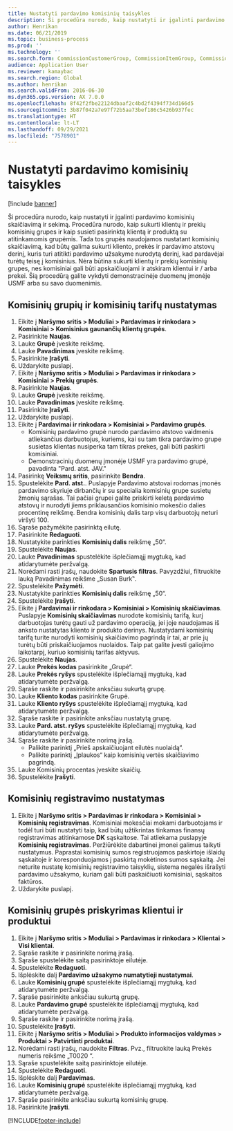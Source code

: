 ```yaml
---
title: Nustatyti pardavimo komisinių taisykles
description: Ši procedūra nurodo, kaip nustatyti ir įgalinti pardavimo komisinių skaičiavimą ir sekimą.
author: Henrikan
ms.date: 06/21/2019
ms.topic: business-process
ms.prod: ''
ms.technology: ''
ms.search.form: CommissionCustomerGroup, CommissionItemGroup, CommissionSalesGroup, CommissionSalesMember, DirPartyLookup, CommissionCalc, InventPosting, CustTable, EcoResProductDetailsExtended, CommissionEmplSalesGroup
audience: Application User
ms.reviewer: kamaybac
ms.search.region: Global
ms.author: henrikan
ms.search.validFrom: 2016-06-30
ms.dyn365.ops.version: AX 7.0.0
ms.openlocfilehash: 8f42f2fbe22124dbaaf2c4bd2f4394f734d166d5
ms.sourcegitcommit: 3b87f042a7e97f72b5aa73bef186c5426b937fec
ms.translationtype: HT
ms.contentlocale: lt-LT
ms.lasthandoff: 09/29/2021
ms.locfileid: "7578901"
---
```

# <a name="set-up-sales-commission-rules"></a>Nustatyti pardavimo komisinių taisykles

[!include [banner](../../includes/banner.md)]

Ši procedūra nurodo, kaip nustatyti ir įgalinti pardavimo komisinių skaičiavimą ir sekimą. Procedūra nurodo, kaip sukurti klientų ir prekių komisinių grupes ir kaip susieti pasirinktą klientą ir produktą su atitinkamomis grupėmis. Tada tos grupės naudojamos nustatant komisinių skaičiavimą, kad būtų galima sukurti kliento, prekės ir pardavimo atstovų derinį, kuris turi atitikti pardavimo užsakyme nurodytą derinį, kad pardavėjai turėtų teisę į komisinius. Nėra būtina sukurti klientų ir prekių komisinių grupes, nes komisiniai gali būti apskaičiuojami ir atskiram klientui ir / arba prekei. Šią procedūrą galite vykdyti demonstracinėje duomenų įmonėje USMF arba su savo duomenimis.


## <a name="set-up-commission-groups-and-commission-rates"></a>Komisinių grupių ir komisinių tarifų nustatymas
1. Eikite į **Naršymo sritis > Moduliai > Pardavimas ir rinkodara > Komisiniai > Komisinius gaunančių klientų grupės**.
2. Pasirinkite **Naujas**.
3. Lauke **Grupė** įveskite reikšmę.
4. Lauke **Pavadinimas** įveskite reikšmę.
5. Pasirinkite **Įrašyti**.
6. Uždarykite puslapį.
7. Eikite į **Naršymo sritis > Moduliai > Pardavimas ir rinkodara > Komisiniai > Prekių grupės**.
8. Pasirinkite **Naujas**.
9. Lauke **Grupė** įveskite reikšmę.
10. Lauke **Pavadinimas** įveskite reikšmę.
11. Pasirinkite **Įrašyti**.
12. Uždarykite puslapį.
13. Eikite į **Pardavimai ir rinkodara > Komisiniai > Pardavimo grupės**.
    - Komisinių pardavimo grupė nurodo pardavimo atstovo vaidmenis atliekančius darbuotojus, kuriems, kai su tam tikra pardavimo grupe susietas klientas nusiperka tam tikras prekes, gali būti paskirti komisiniai.  
    - Demonstracinių duomenų įmonėje USMF yra pardavimo grupė, pavadinta "Pard. atst. JAV."  
14. Pasirinkę **Veiksmų sritis**, pasirinkite **Bendra**.
15. Spustelėkite **Pard. atst.**. Puslapyje Pardavimo atstovai rodomas įmonės pardavimo skyriuje dirbančių ir su specialia komisinių grupe susietų žmonių sąrašas. Tai pačiai grupei galite priskirti keletą pardavimo atstovų ir nurodyti jiems priklausančios komisinio mokesčio dalies procentinę reikšmę. Bendra komisinių dalis tarp visų darbuotojų neturi viršyti 100. 
16. Sąraše pažymėkite pasirinktą eilutę.
17. Pasirinkite **Redaguoti**.
18. Nustatykite parinkties **Komisinių dalis** reikšmę „50“.
19. Spustelėkite **Naujas**.
20. Lauke **Pavadinimas** spustelėkite išplečiamąjį mygtuką, kad atidarytumėte peržvalgą.
21. Norėdami rasti įrašų, naudokite **Spartusis filtras**. Pavyzdžiui, filtruokite lauką Pavadinimas reikšme „Susan Burk‟.
22. Spustelėkite **Pažymėti**.
23. Nustatykite parinkties **Komisinių dalis** reikšmę „50“.
24. Spustelėkite **Įrašyti**.
25. Eikite į **Pardavimai ir rinkodara > Komisiniai > Komisinių skaičiavimas**. Puslapyje **Komisinių skaičiavimas** nurodote komisinių tarifą, kurį darbuotojas turėtų gauti už pardavimo operaciją, jei joje naudojamas iš anksto nustatytas kliento ir produkto derinys. Nustatydami komisinių tarifą turite nurodyti komisinių skaičiavimo pagrindą ir tai, ar prie jų turėtų būti priskaičiuojamos nuolaidos. Taip pat galite įvesti galiojimo laikotarpį, kuriuo komisinių tarifas aktyvus.  
26. Spustelėkite **Naujas**.
27. Lauke **Prekės kodas** pasirinkite „Grupė“.
28. Lauke **Prekės ryšys** spustelėkite išplečiamąjį mygtuką, kad atidarytumėte peržvalgą.
29. Sąraše raskite ir pasirinkite anksčiau sukurtą grupę.
30. Lauke **Kliento kodas** pasirinkite Grupė.
31. Lauke **Kliento ryšys** spustelėkite išplečiamąjį mygtuką, kad atidarytumėte peržvalgą.
32. Sąraše raskite ir pasirinkite anksčiau nustatytą grupę.
33. Lauke **Pard. atst. ryšys** spustelėkite išplečiamąjį mygtuką, kad atidarytumėte peržvalgą.
34. Sąraše raskite ir pasirinkite norimą įrašą.
    - Palikite parinktį „Prieš apskaičiuojant eilutės nuolaidą“.  
    - Palikite parinktį „Įplaukos“ kaip komisinių vertės skaičiavimo pagrindą.    
35. Lauke Komisinių procentas įveskite skaičių.
36. Spustelėkite **Įrašyti**.

## <a name="setting-up-commission-posting"></a>Komisinių registravimo nustatymas
1. Eikite į **Naršymo sritis > Pardavimas ir rinkodara > Komisiniai > Komisinių registravimas**. Komisiniai mokesčiai mokami darbuotojams ir todėl turi būti nustatyti taip, kad būtų užtikrintas tinkamas finansų registravimas atitinkamose **DK** sąskaitose. Tai atliekama puslapyje **Komisinių registravimas**. Peržiūrėkite dabartinei įmonei galimus taikyti nustatymus. Paprastai komisinių sumos registruojamos paskirtoje išlaidų sąskaitoje ir koresponduojamos į paskirtą mokėtinos sumos sąskaitą. Jei neturite nustatę komisinių registravimo taisyklių, sistema negalės išrašyti pardavimo užsakymo, kuriam gali būti paskaičiuoti komisiniai, sąskaitos faktūros.  
2. Uždarykite puslapį.

## <a name="assign-a-commission-group-to-a-customer-and-a-product"></a>Komisinių grupės priskyrimas klientui ir produktui
1. Eikite į **Naršymo sritis > Moduliai > Pardavimas ir rinkodara > Klientai > Visi klientai**.
2. Sąraše raskite ir pasirinkite norimą įrašą.
3. Sąraše spustelėkite saitą pasirinktoje eilutėje.
4. Spustelėkite **Redaguoti**.
5. Išplėskite dalį **Pardavimo užsakymo numatytieji nustatymai**.
6. Lauke **Komisinių grupė** spustelėkite išplečiamąjį mygtuką, kad atidarytumėte peržvalgą.
7. Sąraše pasirinkite anksčiau sukurtą grupę.
8. Lauke **Pardavimo grupė** spustelėkite išplečiamąjį mygtuką, kad atidarytumėte peržvalgą.
9. Sąraše raskite ir pasirinkite norimą įrašą.
10. Spustelėkite **Įrašyti**.
11. Eikite į **Naršymo sritis > Moduliai > Produkto informacijos valdymas > Produktai > Patvirtinti produktai**.
12. Norėdami rasti įrašų, naudokite **Filtras**. Pvz., filtruokite lauką Prekės numeris reikšme „T0020 “.
13. Sąraše spustelėkite saitą pasirinktoje eilutėje.
14. Spustelėkite **Redaguoti**.
15. Išplėskite dalį **Pardavimas**.
16. Lauke **Komisinių grupė** spustelėkite išplečiamąjį mygtuką, kad atidarytumėte peržvalgą.
17. Sąraše pasirinkite anksčiau sukurtą komisinių grupę.
18. Pasirinkite **Įrašyti**.



[!INCLUDE[footer-include](../../../includes/footer-banner.md)]